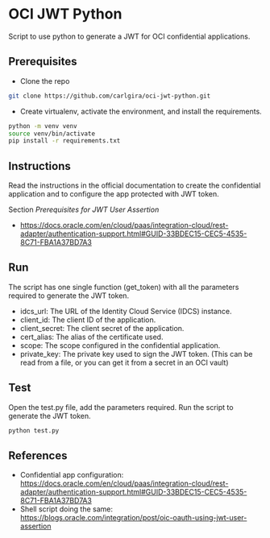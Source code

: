 # OCI JWT Python
Script to use python to generate a JWT for OCI confidential applications.

## Prerequisites
- Clone the repo
```bash
git clone https://github.com/carlgira/oci-jwt-python.git
```
- Create virtualenv, activate the environment, and install the requirements. 
```bash
python -m venv venv
source venv/bin/activate
pip install -r requirements.txt
```

## Instructions
Read the instructions in the official documentation to create the confidential application and to configure the app protected with JWT token.

Section *Prerequisites for JWT User Assertion* 
- https://docs.oracle.com/en/cloud/paas/integration-cloud/rest-adapter/authentication-support.html#GUID-33BDEC15-CEC5-4535-8C71-FBA1A37BD7A3

## Run
The script has one single function (get_token) with all the parameters required to generate the JWT token.
- idcs_url: The URL of the Identity Cloud Service (IDCS) instance.
- client_id: The client ID of the application.
- client_secret: The client secret of the application.
- cert_alias: The alias of the certificate used.
- scope: The scope configured in the confidential application.
- private_key: The private key used to sign the JWT token. (This can be read from a file, or you can get it from a secret in an OCI vault)

## Test
Open the test.py file, add the parameters required. Run the script to generate the JWT token.
```bash
python test.py
```

## References
- Confidential app configuration: https://docs.oracle.com/en/cloud/paas/integration-cloud/rest-adapter/authentication-support.html#GUID-33BDEC15-CEC5-4535-8C71-FBA1A37BD7A3
- Shell script doing the same: https://blogs.oracle.com/integration/post/oic-oauth-using-jwt-user-assertion